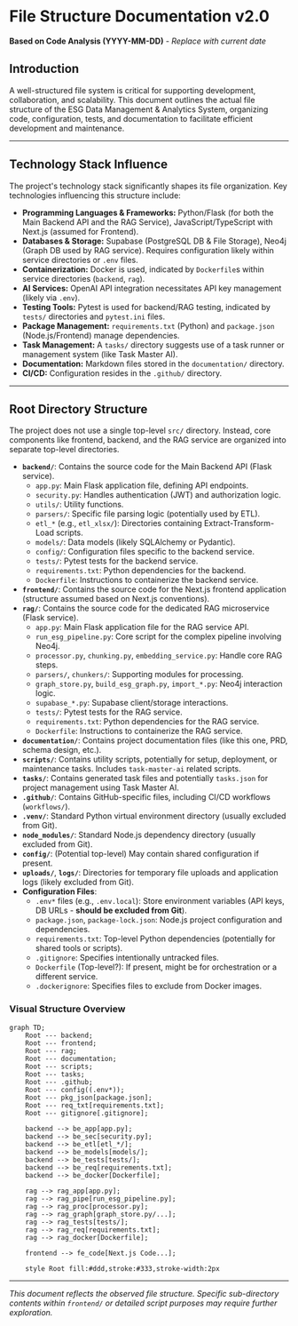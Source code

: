 # File Structure Documentation v2.0

**Based on Code Analysis (YYYY-MM-DD)** - *Replace with current date*

## Introduction

A well-structured file system is critical for supporting development, collaboration, and scalability. This document outlines the actual file structure of the ESG Data Management & Analytics System, organizing code, configuration, tests, and documentation to facilitate efficient development and maintenance.

---

## Technology Stack Influence

The project's technology stack significantly shapes its file organization. Key technologies influencing this structure include:

-   **Programming Languages & Frameworks:** Python/Flask (for both the Main Backend API and the RAG Service), JavaScript/TypeScript with Next.js (assumed for Frontend).
-   **Databases & Storage:** Supabase (PostgreSQL DB & File Storage), Neo4j (Graph DB used by RAG service). Requires configuration likely within service directories or `.env` files.
-   **Containerization:** Docker is used, indicated by `Dockerfile`s within service directories (`backend`, `rag`).
-   **AI Services:** OpenAI API integration necessitates API key management (likely via `.env`).
-   **Testing Tools:** Pytest is used for backend/RAG testing, indicated by `tests/` directories and `pytest.ini` files.
-   **Package Management:** `requirements.txt` (Python) and `package.json` (Node.js/Frontend) manage dependencies.
-   **Task Management:** A `tasks/` directory suggests use of a task runner or management system (like Task Master AI).
-   **Documentation:** Markdown files stored in the `documentation/` directory.
-   **CI/CD:** Configuration resides in the `.github/` directory.

---

## Root Directory Structure

The project does not use a single top-level `src/` directory. Instead, core components like frontend, backend, and the RAG service are organized into separate top-level directories.

-   **`backend/`**: Contains the source code for the Main Backend API (Flask service).
    -   `app.py`: Main Flask application file, defining API endpoints.
    -   `security.py`: Handles authentication (JWT) and authorization logic.
    -   `utils/`: Utility functions.
    -   `parsers/`: Specific file parsing logic (potentially used by ETL).
    -   `etl_*` (e.g., `etl_xlsx/`): Directories containing Extract-Transform-Load scripts.
    -   `models/`: Data models (likely SQLAlchemy or Pydantic).
    -   `config/`: Configuration files specific to the backend service.
    -   `tests/`: Pytest tests for the backend service.
    -   `requirements.txt`: Python dependencies for the backend.
    -   `Dockerfile`: Instructions to containerize the backend service.
-   **`frontend/`**: Contains the source code for the Next.js frontend application (structure assumed based on Next.js conventions).
-   **`rag/`**: Contains the source code for the dedicated RAG microservice (Flask service).
    -   `app.py`: Main Flask application file for the RAG service API.
    -   `run_esg_pipeline.py`: Core script for the complex pipeline involving Neo4j.
    -   `processor.py`, `chunking.py`, `embedding_service.py`: Handle core RAG steps.
    -   `parsers/`, `chunkers/`: Supporting modules for processing.
    -   `graph_store.py`, `build_esg_graph.py`, `import_*.py`: Neo4j interaction logic.
    -   `supabase_*.py`: Supabase client/storage interactions.
    -   `tests/`: Pytest tests for the RAG service.
    -   `requirements.txt`: Python dependencies for the RAG service.
    -   `Dockerfile`: Instructions to containerize the RAG service.
-   **`documentation/`**: Contains project documentation files (like this one, PRD, schema design, etc.).
-   **`scripts/`**: Contains utility scripts, potentially for setup, deployment, or maintenance tasks. Includes `task-master-ai` related scripts.
-   **`tasks/`**: Contains generated task files and potentially `tasks.json` for project management using Task Master AI.
-   **`.github/`**: Contains GitHub-specific files, including CI/CD workflows (`workflows/`).
-   **`.venv/`**: Standard Python virtual environment directory (usually excluded from Git).
-   **`node_modules/`**: Standard Node.js dependency directory (usually excluded from Git).
-   **`config/`**: (Potential top-level) May contain shared configuration if present.
-   **`uploads/`**, **`logs/`**: Directories for temporary file uploads and application logs (likely excluded from Git).
-   **Configuration Files**:
    -   `.env*` files (e.g., `.env.local`): Store environment variables (API keys, DB URLs - **should be excluded from Git**).
    -   `package.json`, `package-lock.json`: Node.js project configuration and dependencies.
    -   `requirements.txt`: Top-level Python dependencies (potentially for shared tools or scripts).
    -   `.gitignore`: Specifies intentionally untracked files.
    -   `Dockerfile` (Top-level?): If present, might be for orchestration or a different service.
    -   `.dockerignore`: Specifies files to exclude from Docker images.

### Visual Structure Overview

```mermaid
graph TD;
    Root --- backend;
    Root --- frontend;
    Root --- rag;
    Root --- documentation;
    Root --- scripts;
    Root --- tasks;
    Root --- .github;
    Root --- config((.env*));
    Root --- pkg_json[package.json];
    Root --- req_txt[requirements.txt];
    Root --- gitignore[.gitignore];

    backend --> be_app[app.py];
    backend --> be_sec[security.py];
    backend --> be_etl[etl_*/];
    backend --> be_models[models/];
    backend --> be_tests[tests/];
    backend --> be_req[requirements.txt];
    backend --> be_docker[Dockerfile];

    rag --> rag_app[app.py];
    rag --> rag_pipe[run_esg_pipeline.py];
    rag --> rag_proc[processor.py];
    rag --> rag_graph[graph_store.py/...];
    rag --> rag_tests[tests/];
    rag --> rag_req[requirements.txt];
    rag --> rag_docker[Dockerfile];

    frontend --> fe_code[Next.js Code...];

    style Root fill:#ddd,stroke:#333,stroke-width:2px
```

---

*This document reflects the observed file structure. Specific sub-directory contents within `frontend/` or detailed script purposes may require further exploration.* 
